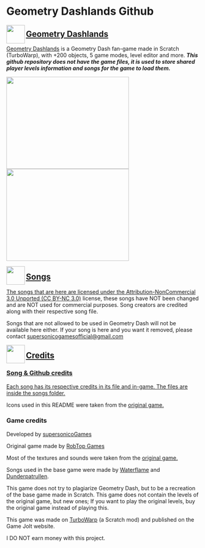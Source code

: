 # Geometry Dashlands Github
<a href="url"><img src="https://github.com/SebasMCYT/gdl/assets/126848249/4514e1f7-b553-4f20-8e10-101eb715fb8f" align="left" height="48" width="48" >
## Geometry Dashlands
[Geometry Dashlands](https://gamejolt.com/games/gdl/785147) is a Geometry Dash fan-game made in Scratch (TurboWarp), with +200 objects, 5 game modes, level editor and more.
***This github repository does not have the game files, it is used to store shared player levels information and songs for the game to load them.***
  
<a href="url"><img src="https://github.com/SebasMCYT/gdl/assets/126848249/0f699004-d2e4-4a54-b1e7-23da4f363cd2" height="240" width="320" ></a>
<a href="url"><img src="https://github.com/SebasMCYT/gdl/assets/126848249/e72c451b-0c70-471a-8ac9-37d0126b6b49" height="240" width="320" ></a>

<a href="url"><img src="https://github.com/SebasMCYT/gdl/assets/126848249/c2eebdd9-5429-444e-a5f7-7a3a72460ea9" align="left" height="48" width="48" >
## Songs
The songs that are here are licensed under the [Attribution-NonCommercial 3.0 Unported (CC BY-NC 3.0)](https://creativecommons.org/licenses/by-nc/3.0/) license, these songs have NOT been changed and are NOT used for commercial purposes. Song creators are credited along with their respective song file.

Songs that are not allowed to be used in Geometry Dash will not be available here either.
If your song is here and you want it removed, please contact supersonicogamesofficial@gmail.com

<a href="url"><img src="https://github.com/SebasMCYT/gdl/assets/126848249/59b1f9bd-7523-424a-8ea4-97d3a9364370" align="left" height="48" width="48" >
## Credits
### Song & Github credits
Each song has its respective credits in its file and in-game. The files are inside [the songs folder.](https://github.com/SebasMCYT/gdl/tree/main/songs)

Icons used in this README were taken from the [original game.](https://store.steampowered.com/app/322170/Geometry_Dash)
  
### Game credits
Developed by [supersonicoGames](https://github.com/SebasMCYT)

Original game made by [RobTop Games](https://robtopgames.com)
  
Most of the textures and sounds were taken from the [original game.](https://store.steampowered.com/app/322170/Geometry_Dash)

Songs used in the base game were made by [Waterflame](https://www.youtube.com/@WaterflameMusic) and [Dunderpatrullen](https://www.youtube.com/channel/UC52orkO0DOHDVo_jT2o3EAg).

This game does not try to plagiarize Geometry Dash, but to be a recreation of the base game made in Scratch. This game does not contain the levels of the original game, but new ones; If you want to play the original levels, buy the original game instead of playing this.
  
This game was made on [TurboWarp](https://turbowarp.org) (a Scratch mod) and published on the Game Jolt website.
  
I DO NOT earn money with this project.
